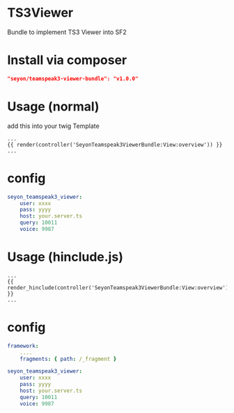 TS3Viewer
=========

Bundle to implement TS3 Viewer into SF2

# Install via composer

```json
"seyon/teamspeak3-viewer-bundle": "v1.0.0"
```

# Usage (normal)

add this into your twig Template

```twig
...
{{ render(controller('SeyonTeamspeak3ViewerBundle:View:overview')) }}
...
```

# config

```yaml
seyon_teamspeak3_viewer:
    user: xxxx
    pass: yyyy
    host: your.server.ts
    query: 10011
    voice: 9987
```



# Usage (hinclude.js)

```twig
...
{{ render_hinclude(controller('SeyonTeamspeak3ViewerBundle:View:overview')) }}
...
```

# config

```yaml
framework:
    ....
    fragments: { path: /_fragment }

seyon_teamspeak3_viewer:
    user: xxxx
    pass: yyyy
    host: your.server.ts
    query: 10011
    voice: 9987
```